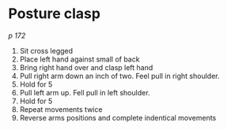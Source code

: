 # Posture clasp
_p 172_

1. Sit cross legged
2. Place left hand against small of back
3. Bring right hand over and clasp left hand
4. Pull right arm down an inch of two. Feel pull in right shoulder.
5. Hold for 5
6. Pull left arm up. Fell pull in left shoulder.
7. Hold for 5
8. Repeat movements twice
9. Reverse arms positions and complete indentical movements

